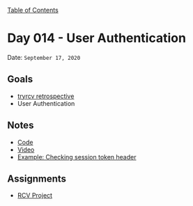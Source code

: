 [Table of Contents](../../README.md)

# Day 014 - User Authentication

Date: `September 17, 2020`

## Goals

- [tryrcv retrospective](https://trello.com/b/PHPDHfrM/retrospective)
- User Authentication

## Notes

- [Code](./code)
- [Video](https://www.youtube.com/watch?v=wNpd0-RioCI)
- [Example: Checking session token header](https://github.com/alarner/tryrcv/pull/43)

## Assignments

- [RCV Project](https://trello.com/b/MNt2GNBJ/ranked-choice-voting-backlog)
